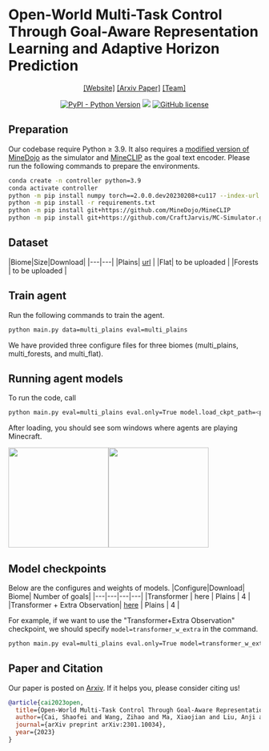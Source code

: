 # Open-World Multi-Task Control Through Goal-Aware Representation Learning and Adaptive Horizon Prediction

<div align="center">

[[Website]]()
[[Arxiv Paper]](https://arxiv.org/pdf/2301.10034.pdf)
[[Team]](https://github.com/CraftJarvis)

[![PyPI - Python Version](https://img.shields.io/pypi/pyversions/MineDojo)](https://pypi.org/project/MineDojo/)
[<img src="https://img.shields.io/badge/Framework-PyTorch-red.svg"/>](https://pytorch.org/)
[![GitHub license](https://img.shields.io/github/license/MineDojo/MineCLIP)](https://github.com/MineDojo/MineCLIP/blob/main/license)
</div>

## Preparation
Our codebase require Python ≥ 3.9. 
It also requires a [modified version of MineDojo](https://github.com/CraftJarvis/MC-Simulator) as the simulator and [MineCLIP](https://github.com/MineDojo/MineCLIP) as the goal text encoder. 
Please run the following commands to prepare the environments. 
```sh
conda create -n controller python=3.9 
conda activate controller
python -m pip install numpy torch==2.0.0.dev20230208+cu117 --index-url https://download.pytorch.org/whl/nightly/cu117
python -m pip install -r requirements.txt
python -m pip install git+https://github.com/MineDojo/MineCLIP
python -m pip install git+https://github.com/CraftJarvis/MC-Simulator.git
```

## Dataset
|Biome|Size|Download|
|---|---|
|Plains| [url](https://www.aliyundrive.com/s/XVH24fiTAr9) |
|Flat| to be uploaded |
|Forests | to be uploaded |

## Train agent
Run the following commands to train the agent. 
```sh
python main.py data=multi_plains eval=multi_plains
```
We have provided three configure files for three biomes (multi_plains, multi_forests, and multi_flat). 
## Running agent models
To run the code, call 
```sh
python main.py eval=multi_plains eval.only=True model.load_ckpt_path=<path/to/ckpt>
```
After loading, you should see som windows where agents are playing Minecraft. 

<img src="imgs/window1.png" width="200" /><img src="imgs/window2.png" width="200" />

## Model checkpoints
Below are the configures and weights of models. 
|Configure|Download| Biome| Number of goals|
|---|---|---|---|
|Transformer | here | Plains | 4 |
|Transformer + Extra Observation| [here](https://pan.baidu.com/s/12k7GB4J5HOW39MSrvCHrRA?pwd=mntc&_at_=1688699833430) | Plains | 4 |

For example, if we want to use the "Transformer+Extra Observation" checkpoint, we should specify `model=transformer_w_extra` in the command. 
```sh
python main.py eval=multi_plains eval.only=True model=transformer_w_extra model.load_ckpt_path=<path/to/ckpt>
```

## Paper and Citation
Our paper is posted on [Arxiv](https://arxiv.org/pdf/2301.10034.pdf). If it helps you, please consider citing us!
```bib
@article{cai2023open,
  title={Open-World Multi-Task Control Through Goal-Aware Representation Learning and Adaptive Horizon Prediction},
  author={Cai, Shaofei and Wang, Zihao and Ma, Xiaojian and Liu, Anji and Liang, Yitao},
  journal={arXiv preprint arXiv:2301.10034},
  year={2023}
}
```
